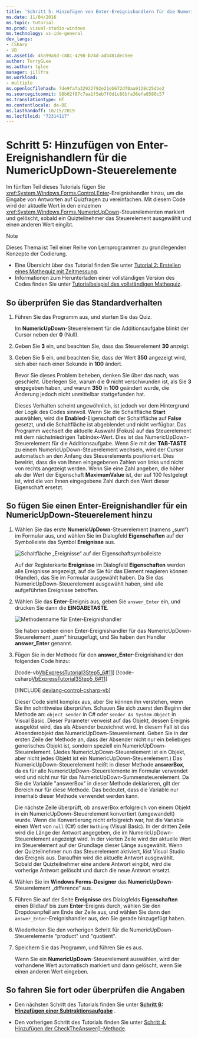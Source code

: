 ```yaml
---
title: 'Schritt 5: Hinzufügen von Enter-Ereignishandlern für die NumericUpDown-Steuerelemente'
ms.date: 11/04/2016
ms.topic: tutorial
ms.prod: visual-studio-windows
ms.technology: vs-ide-general
dev_langs:
- CSharp
- VB
ms.assetid: 45a99a5d-c881-4298-b74d-adb481dec5ee
author: TerryGLee
ms.author: tglee
manager: jillfra
ms.workload:
- multiple
ms.openlocfilehash: 7de9fafa32922792e21eb672df0aa9128c25dbe2
ms.sourcegitcommit: 98b02f87c7aa1f5eb7f0d1c86bfa36efa8580c57
ms.translationtype: HT
ms.contentlocale: de-DE
ms.lasthandoff: 10/15/2019
ms.locfileid: "72314117"
---
```

# <a name="step-5-add-enter-event-handlers-for-the-numericupdown-controls"></a>Schritt 5: Hinzufügen von Enter-Ereignishandlern für die NumericUpDown-Steuerelemente

Im fünften Teil dieses Tutorials fügen Sie <xref:System.Windows.Forms.Control.Enter>-Ereignishandler hinzu, um die Eingabe von Antworten auf Quizfragen zu vereinfachen. Mit diesem Code wird der aktuelle Wert in den einzelnen <xref:System.Windows.Forms.NumericUpDown>-Steuerelementen markiert und gelöscht, sobald ein Quizteilnehmer das Steuerelement ausgewählt und einen anderen Wert eingibt.

> [!NOTE]
> Dieses Thema ist Teil einer Reihe von Lernprogrammen zu grundlegenden Konzepte der Codierung.
> - Eine Übersicht über das Tutorial finden Sie unter [Tutorial 2: Erstellen eines Mathequiz mit Zeitmessung](../ide/tutorial-2-create-a-timed-math-quiz.md).
> - Informationen zum Herunterladen einer vollständigen Version des Codes finden Sie unter [Tutorialbeispiel des vollständigen Mathequiz](https://code.msdn.microsoft.com/Complete-Math-Quiz-8581813c).

## <a name="to-verify-the-default-behavior"></a>So überprüfen Sie das Standardverhalten

1. Führen Sie das Programm aus, und starten Sie das Quiz.

     Im **NumericUpDown**-Steuerelement für die Additionsaufgabe blinkt der Cursor neben der **0** (Null).

2. Geben Sie **3** ein, und beachten Sie, dass das Steuerelement **30** anzeigt.

3. Geben Sie **5** ein, und beachten Sie, dass der Wert **350** angezeigt wird, sich aber nach einer Sekunde in **100** ändert.

     Bevor Sie dieses Problem beheben, denken Sie über das nach, was geschieht. Überlegen Sie, warum die **0** nicht verschwunden ist, als Sie **3** eingegeben haben, und warum **350** in **100** geändert wurde, die Änderung jedoch nicht unmittelbar stattgefunden hat.

     Dieses Verhalten scheint ungewöhnlich, ist jedoch vor dem Hintergrund der Logik des Codes sinnvoll. Wenn Sie die Schaltfläche **Start** auswählen, wird die **Enabled**-Eigenschaft der Schaltfläche auf **False** gesetzt, und die Schaltfläche ist abgeblendet und nicht verfügbar. Das Programm wechselt die aktuelle Auswahl (Fokus) auf das Steuerelement mit dem nächstniedrigen TabIndex-Wert. Dies ist das NumericUpDown-Steuerelement für die Additionsaufgabe. Wenn Sie mit der **TAB-TASTE** zu einem NumericUpDown-Steuerelement wechseln, wird der Cursor automatisch an den Anfang des Steuerelements positioniert. Dies bewirkt, dass die von Ihnen eingegebenen Zahlen von links und nicht von rechts angezeigt werden. Wenn Sie eine Zahl angeben, die höher als der Wert der Eigenschaft **MaximumValue** ist, der auf 100 festgelegt ist, wird die von Ihnen eingegebene Zahl durch den Wert dieser Eigenschaft ersetzt.

## <a name="to-add-an-enter-event-handler-for-a-numericupdown-control"></a>So fügen Sie einen Enter-Ereignishandler für ein NumericUpDown-Steuerelement hinzu

1. Wählen Sie das erste **NumericUpDown**-Steuerelement (namens „sum“) im Formular aus, und wählen Sie im Dialogfeld **Eigenschaften** auf der Symbolleiste das Symbol **Ereignisse** aus.

   ![Schaltfläche „Ereignisse“ auf der Eigenschaftsymbolleiste](media/control-properties-events.png)

   Auf der Registerkarte **Ereignisse** im Dialogfeld **Eigenschaften** werden alle Ereignisse angezeigt, auf die Sie für das Element reagieren können (Handler), das Sie im Formular ausgewählt haben. Da Sie das NumericUpDown-Steuerelement ausgewählt haben, sind alle aufgeführten Ereignisse betroffen.

2. Wählen Sie das **Enter**-Ereignis aus, geben Sie `answer_Enter` ein, und drücken Sie dann die **EINGABETASTE**.

   ![Methodenname für Enter-Ereignishandler](media/enter-event.png)

   Sie haben soeben einen Enter-Ereignishandler für das NumericUpDown-Steuerelement „sum“ hinzugefügt, und Sie haben den Handler **answer_Enter** genannt.

3. Fügen Sie in der Methode für den **answer_Enter**-Ereignishandler den folgenden Code hinzu:

     [!code-vb[VbExpressTutorial3Step5_6#11](../ide/codesnippet/VisualBasic/step-5-add-enter-event-handlers-for-the-numericupdown-controls_1.vb)]
     [!code-csharp[VbExpressTutorial3Step5_6#11](../ide/codesnippet/CSharp/step-5-add-enter-event-handlers-for-the-numericupdown-controls_1.cs)]

     [!INCLUDE [devlang-control-csharp-vb](./includes/devlang-control-csharp-vb.md)]

     Dieser Code sieht komplex aus, aber Sie können ihn verstehen, wenn Sie ihn schrittweise überprüfen. Schauen Sie sich zuerst den Beginn der Methode an: `object sender` in C# oder `sender As System.Object` in Visual Basic. Dieser Parameter verweist auf das Objekt, dessen Ereignis ausgelöst wird, das als Absender bezeichnet wird. In diesem Fall ist das Absenderobjekt das NumericUpDown-Steuerelement. Geben Sie in der ersten Zeile der Methode an, dass der Absender nicht nur ein beliebiges generisches Objekt ist, sondern speziell ein NumericUpDown-Steuerelement. (Jedes NumericUpDown-Steuerelement ist ein Objekt, aber nicht jedes Objekt ist ein NumericUpDown-Steuerelement.) Das NumericUpDown-Steuerelement heißt in dieser Methode **answerBox**, da es für alle NumericUpDown-Steuerelemente im Formular verwendet wird und nicht nur für das NumericUpDown-Summensteuerelement. Da Sie die Variable "answerBox" in dieser Methode deklarieren, gilt der Bereich nur für diese Methode. Das bedeutet, dass die Variable nur innerhalb dieser Methode verwendet werden kann.

     Die nächste Zeile überprüft, ob answerBox erfolgreich von einem Objekt in ein NumericUpDown-Steuerelement konvertiert (umgewandelt) wurde. Wenn die Konvertierung nicht erfolgreich war, hat die Variable einen Wert von `null` (C#) oder `Nothing` (Visual Basic). In der dritten Zeile wird die Länge der Antwort angegeben, die im NumericUpDown-Steuerelement angezeigt wird. In der vierten Zeile wird der aktuelle Wert im Steuerelement auf der Grundlage dieser Länge ausgewählt. Wenn der Quizteilnehmer nun das Steuerelement aktiviert, löst Visual Studio das Ereignis aus. Daraufhin wird die aktuelle Antwort ausgewählt. Sobald der Quizteilnehmer eine andere Antwort eingibt, wird die vorherige Antwort gelöscht und durch die neue Antwort ersetzt.

4. Wählen Sie im **Windows Forms-Designer** das **NumericUpDown**-Steuerelement „difference“ aus.

5. Führen Sie auf der Seite **Ereignisse** des Dialogfelds **Eigenschaften** einen Bildlauf bis zum **Enter**-Ereignis durch, wählen Sie den Dropdownpfeil am Ende der Zeile aus, und wählen Sie dann den `answer_Enter`-Ereignishandler aus, den Sie gerade hinzugefügt haben.

6. Wiederholen Sie den vorherigen Schritt für die NumericUpDown-Steuerelemente "product" und "quotient".

7. Speichern Sie das Programm, und führen Sie es aus.

     Wenn Sie ein **NumericUpDown**-Steuerelement auswählen, wird der vorhandene Wert automatisch markiert und dann gelöscht, wenn Sie einen anderen Wert eingeben.

## <a name="to-continue-or-review"></a>So fahren Sie fort oder überprüfen die Angaben

- Den nächsten Schritt des Tutorials finden Sie unter **[Schritt 6: Hinzufügen einer Subtraktionsaufgabe](../ide/step-6-add-a-subtraction-problem.md)** .

- Den vorherigen Schritt des Tutorials finden Sie unter [Schritt 4: Hinzufügen der CheckTheAnswer()-Methode](../ide/step-4-add-the-checktheanswer-parens-method.md).
